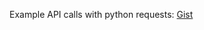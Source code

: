 Example API calls with python requests: [Gist](https://gist.github.com/ajinabraham/0f5de3b0c7b7d3665e54740b9f536d81)